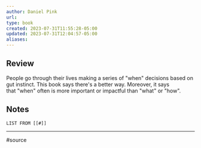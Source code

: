 ```yaml
---
author: Daniel Pink
url: 
type: book
created: 2023-07-31T11:55:28-05:00
updated: 2023-07-31T12:04:57-05:00
aliases:
---
```

## Review
People go through their lives making a series of "when" decisions based on gut instinct. This book says there's a better way. Moreover, it says that "when" often is more important or impactful than "what" or "how".

## Notes
```dataview
LIST FROM [[#]]
```

---
#source 